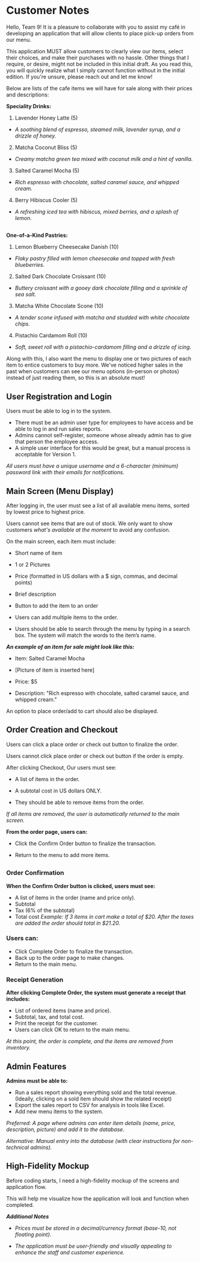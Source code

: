 # Customer Notes
Hello, Team 9! It is a pleasure to collaborate with you to assist my café in developing an application that will allow clients to place pick-up orders from our menu.

This application MUST allow customers to clearly view our items, select their choices, and make their purchases with no hassle. Other things that I require, or desire, might not be included in this initial draft. As you read this, you will quickly realize what I simply cannot function without in the initial edition. If you're unsure, please reach out and let me know!

Below are lists of the cafe items we will have for sale along with their prices and descriptions:

**Speciality Drinks:**

1. Lavender Honey Latte (5)
- *A soothing blend of espresso, steamed milk, lavender syrup, and a drizzle of honey.*

2.	Matcha Coconut Bliss (5)
- *Creamy matcha green tea mixed with coconut milk and a hint of vanilla.*

3.	Salted Caramel Mocha (5)
- *Rich espresso with chocolate, salted caramel sauce, and whipped cream.*

4.	Berry Hibiscus Cooler (5)
- *A refreshing iced tea with hibiscus, mixed berries, and a splash of lemon.*

##

**One-of-a-Kind Pastries:**
1.	Lemon Blueberry Cheesecake Danish (10)
- *Flaky pastry filled with lemon cheesecake and topped with fresh blueberries.*
   
2.	Salted Dark Chocolate Croissant (10)
- *Buttery croissant with a gooey dark chocolate filling and a sprinkle of sea salt.*
   
3.	Matcha White Chocolate Scone (10)
- *A tender scone infused with matcha and studded with white chocolate chips.*
   
4.	Pistachio Cardamom Roll (10)
- *Soft, sweet roll with a pistachio-cardamom filling and a drizzle of icing.*


Along with this, I also want the menu to display one or two pictures of each item to entice customers to buy more. We've noticed higher sales in the past when customers can see our menu options (in-person or photos) instead of just reading them, so this is an absolute must!

## User Registration and Login

Users must be able to log in to the system.

- There must be an admin user type for employees to have access and be able to log in and run sales reports.
- Admins cannot self-register, someone whose already admin has to give that person the employee access.
- A simple user interface for this would be great, but a manual process is acceptable for Version 1.

*All users must have a unique username and a 6-character (minimum) password link with their emails for notifications.*

## Main Screen (Menu Display)

After logging in, the user must see a list of all available menu items, sorted by lowest price to highest price.

Users cannot see items that are out of stock. We only want to show customers *what's available at the moment* to avoid any confusion.

On the main screen, each item must include:

-	Short name of item

-	1 or 2 Pictures

- Price (formatted in US dollars with a $ sign, commas, and decimal points)

-	Brief description

-	Button to add the item to an order

-	Users can add multiple items to the order.

-	Users should be able to search through the menu by typing in a search box. The system will match the words to the item’s name.

_**An example of an item for sale might look like this:**_

-	Item: Salted Caramel Mocha

-	[Picture of item is inserted here]

-	Price: $5

-	Description: "Rich espresso with chocolate, salted caramel sauce, and whipped cream."

An option to place order/add to cart should also be displayed.

## Order Creation and Checkout

Users can click a place order or check out button to finalize the order.

Users cannot click place order or check out button if the order is empty.

After clicking Checkout, Our users must see:

-	A list of items in the order.

-	A subtotal cost in US dollars ONLY.

-	They should be able to remove items from the order.

*If all items are removed, the user is automatically returned to the main screen.*

**From the order page, users can:**

- Click the Confirm Order button to finalize the transaction.

- Return to the menu to add more items.

##

### Order Confirmation
**When the Confirm Order button is clicked, users must see:**
-	A list of items in the order (name and price only).
-	Subtotal
-	Tax (6% of the subtotal)
-	Total cost
*Example: If 3 items in cart make a total of $20. After the taxes are added the order should total in $21.20.*

### Users can:
-	Click Complete Order to finalize the transaction.
-	Back up to the order page to make changes.
-	Return to the main menu.

### Receipt Generation
**After clicking Complete Order, the system must generate a receipt that includes:**
-	List of ordered items (name and price).
-	Subtotal, tax, and total cost.
-	Print the receipt for the customer.
-	Users can click OK to return to the main menu.
  
*At this point, the order is complete, and the items are removed from inventory.*

## Admin Features

**Admins must be able to:**
-	Run a sales report showing everything sold and the total revenue. (Ideally, clicking on a sold item should show the related receipt)
-	Export the sales report to CSV for analysis in tools like Excel.
-	Add new menu items to the system.
  
*Preferred: A page where admins can enter item details (name, price, description, picture) and add it to the database.*

*Alternative: Manual entry into the database (with clear instructions for non-technical admins).*

## High-Fidelity Mockup
Before coding starts, I need a high-fidelity mockup of the screens and application flow.

This will help me visualize how the application will look and function when completed.
  
_**Additional Notes**_

-	_Prices must be stored in a decimal/currency format (base-10, not floating point)._
  
-	_The application must be user-friendly and visually appealing to enhance the staff and customer experience._
